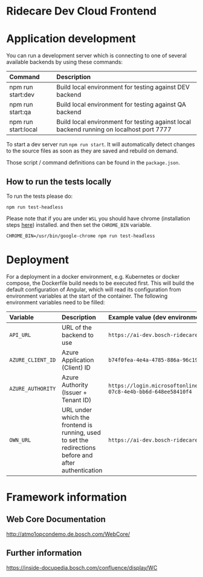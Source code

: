 # Ridecare Dev Cloud Frontend

# Application development

You can run a development server which is connecting to one of several available backends by using these commands:

| Command             | Description                                                                              |
|:--------------------|:-----------------------------------------------------------------------------------------|
| npm run start:dev   | Build local environment for testing against DEV backend                                  |
| npm run start:qa    | Build local environment for testing against QA backend                                   |
| npm run start:local | Build local environment for testing against local backend running on localhost port 7777 |

To start a dev server run `npm run start`. It will automatically detect changes to the source files as soon as they are saved and rebuild on demand.

Those script / command definitions can be found in the `package.json`.

## How to run the tests locally

To run the tests please do:

`npm run test-headless`

Please note that if you are under `WSL` you should have chrome (installation steps [here](https://scottspence.com/posts/use-chrome-in-ubuntu-wsl)) installed. and then set the `CHROME_BIN` variable.

`CHROME_BIN=/usr/bin/google-chrome npm run test-headless`

# Deployment

For a deployment in a docker environment, e.g. Kubernetes or docker compose, the Dockerfile build needs to be executed first.
This will build the default configuration of Angular, which will read its configuration from environment variables at the start of the container.
The following environment variables need to be filled:

| Variable          | Description                                                                                           | Example value (dev environment)                                          |
|:------------------|:------------------------------------------------------------------------------------------------------|:-------------------------------------------------------------------------|
| `API_URL`         | URL of the backend to use                                                                             | `https://ai-dev.bosch-ridecare.com/api/`                                 |
| `AZURE_CLIENT_ID` | Azure Application (Client) ID                                                                         | `b74f0fea-4e4a-4785-886a-96c1922dfb7b`                                   |
| `AZURE_AUTHORITY` | Azure Authority (Issuer + Tenant ID)                                                                  | `https://login.microsoftonline.com/0ae51e19-07c8-4e4b-bb6d-648ee58410f4` |
| `OWN_URL`         | URL under which the frontend is running, used to set the redirections before and after authentication | `https://ai-dev.bosch-ridecare.com`                                      |

# Framework information

## Web Core Documentation

<http://atmo1opcondemo.de.bosch.com/WebCore/>

## Further information

<https://inside-docupedia.bosch.com/confluence/display/WC>
